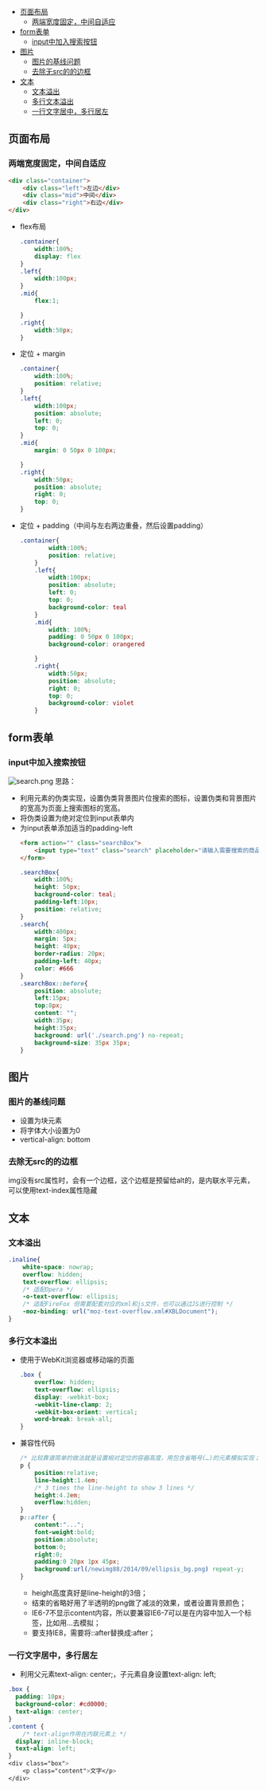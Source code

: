 <!-- TOC -->

- [页面布局](#页面布局)
    - [两端宽度固定，中间自适应](#两端宽度固定中间自适应)
- [form表单](#form表单)
    - [input中加入搜索按钮](#input中加入搜索按钮)
- [图片](#图片)
    - [图片的基线问题](#图片的基线问题)
    - [去除无src的<img>的边框](#去除无src的img的边框)
- [文本](#文本)
    - [文本溢出](#文本溢出)
    - [多行文本溢出](#多行文本溢出)
    - [一行文字居中，多行居左](#一行文字居中多行居左)

<!-- /TOC -->
## 页面布局
### 两端宽度固定，中间自适应
```html
<div class="container">
    <div class="left">左边</div>
    <div class="mid">中间</div>
    <div class="right">右边</div>
</div>
```

- flex布局
    ```css
    .container{
        width:100%;
        display: flex
    }
    .left{
        width:100px;
    }
    .mid{
        flex:1;

    }
    .right{
        width:50px;
    }
    ```

- 定位 + margin
    ```css
    .container{
        width:100%;
        position: relative;
    }
    .left{
        width:100px;
        position: absolute;
        left: 0;
        top: 0;
    }
    .mid{
        margin: 0 50px 0 100px;

    }
    .right{
        width:50px;
        position: absolute;
        right: 0;
        top: 0;
    }
    ```

- 定位 + padding（中间与左右两边重叠，然后设置padding）
    ```css
    .container{
            width:100%;
            position: relative;
        }
        .left{
            width:100px;
            position: absolute;
            left: 0;
            top: 0;
            background-color: teal
        }
        .mid{
            width: 100%;
            padding: 0 50px 0 100px;
            background-color: orangered

        }
        .right{
            width:50px;
            position: absolute;
            right: 0;
            top: 0;
            background-color: violet
        }
    ```

## form表单
### input中加入搜索按钮

![search.png](.\images\search.png)
思路：
- 利用元素的伪类实现，设置伪类背景图片位搜索的图标，设置伪类和背景图片的宽高为页面上搜索图标的宽高。
- 将伪类设置为绝对定位到input表单内
- 为input表单添加适当的padding-left
    ```html
    <form action="" class="searchBox">
        <input type="text" class="search" placeholder="请输入需要搜索的商品">
    </form>
    ```
    ```css
    .searchBox{
        width:100%;
        height: 50px;
        background-color: teal;
        padding-left:10px;
        position: relative;
    }
    .search{
        width:400px;
        margin: 5px;
        height: 40px;
        border-radius: 20px;
        padding-left: 40px;
        color: #666
    }
    .searchBox::before{
        position: absolute;
        left:15px;
        top:8px;
        content: "";
        width:35px;
        height:35px;
        background: url('./search.png') no-repeat;
        background-size: 35px 35px;
    }
    ```

## 图片
### 图片的基线问题
- 设置为块元素
- 将字体大小设置为0
- vertical-align: bottom

### 去除无src的<img>的边框
img没有src属性时，会有一个边框，这个边框是预留给alt的，是内联水平元素，可以使用text-index属性隐藏

## 文本
### 文本溢出
```css
.inaline{
    white-space: nowrap;
    overflow: hidden;
    text-overflow: ellipsis;
    /* 适配Opera */
    -o-text-overflow: ellipsis;
    /* 适配FireFox 但需要配套对应的xml和js文件，也可以通过JS进行控制 */
    -moz-binding: url("moz-text-overflow.xml#XBLDocument");
}
```
### 多行文本溢出
- 使用于WebKit浏览器或移动端的页面
    ```css
    .box {
        overflow: hidden;
        text-overflow: ellipsis;
        display: -webkit-box;
        -webkit-line-clamp: 2;
        -webkit-box-orient: vertical;
        word-break: break-all;
    }
    ```
- 兼容性代码
    ```css
    /* 比较靠谱简单的做法就是设置相对定位的容器高度，用包含省略号(…)的元素模拟实现； */
    p {
        position:relative;
        line-height:1.4em;
        /* 3 times the line-height to show 3 lines */
        height:4.2em;
        overflow:hidden;
    }
    p::after {
        content:"...";
        font-weight:bold;
        position:absolute;
        bottom:0;
        right:0;
        padding:0 20px 1px 45px;
        background:url(/newimg88/2014/09/ellipsis_bg.png) repeat-y;
    }
    ```
    - height高度真好是line-height的3倍；
    - 结束的省略好用了半透明的png做了减淡的效果，或者设置背景颜色；
    - IE6-7不显示content内容，所以要兼容IE6-7可以是在内容中加入一个标签，比如用<span class="line-clamp">...</span>去模拟；
    - 要支持IE8，需要将::after替换成:after；

### 一行文字居中，多行居左
* 利用父元素text-align: center;，子元素自身设置text-align: left; 
```css
.box {
  padding: 10px;
  background-color: #cd0000;
  text-align: center;
}
.content {
    /* text-align作用在内联元素上 */
  display: inline-block;  
  text-align: left;
}
<div class="box">
    <p class="content">文字</p>
</div>
```
